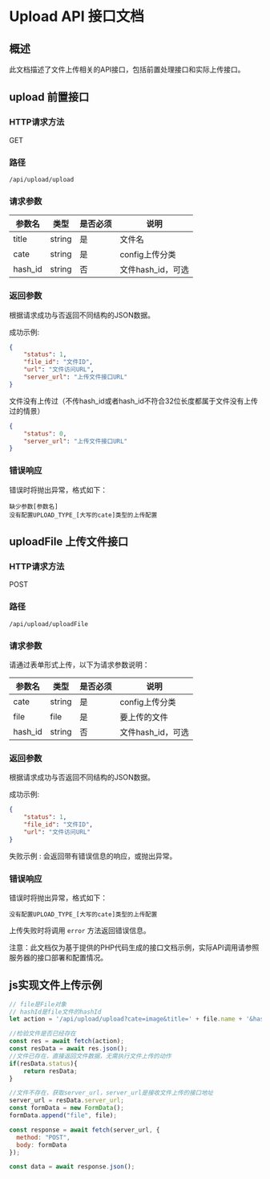 # Upload API 接口文档

## 概述
此文档描述了文件上传相关的API接口，包括前置处理接口和实际上传接口。

## upload 前置接口

### HTTP请求方法
GET

### 路径
`/api/upload/upload`

### 请求参数

| 参数名  | 类型 | 是否必须 | 说明  |
| ------- | ---- | -------- | ----- |
| title   | string | 是      | 文件名 |
| cate    | string | 是      | config上传分类 |
| hash_id | string | 否      | 文件hash_id，可选|

### 返回参数

根据请求成功与否返回不同结构的JSON数据。

成功示例:
```json
{
    "status": 1,
    "file_id": "文件ID",
    "url": "文件访问URL",
    "server_url": "上传文件接口URL"
}
```

文件没有上传过（不传hash_id或者hash_id不符合32位长度都属于文件没有上传过的情景）
```json
{
    "status": 0,
    "server_url": "上传文件接口URL"
}
```

### 错误响应
错误时将抛出异常，格式如下：
```plaintext
缺少参数[参数名]
没有配置UPLOAD_TYPE_[大写的cate]类型的上传配置
```

## uploadFile 上传文件接口

### HTTP请求方法
POST

### 路径
`/api/upload/uploadFile`

### 请求参数

请通过表单形式上传，以下为请求参数说明：

| 参数名 | 类型 | 是否必须 | 说明  |
| ------ | ---- | -------- | ----- |
| cate   | string | 是      | config上传分类 |
| file   | file   | 是      | 要上传的文件 |
| hash_id | string | 否      | 文件hash_id，可选|

### 返回参数

根据请求成功与否返回不同结构的JSON数据。

成功示例:
```json
{
    "status": 1,
    "file_id": "文件ID",
    "url": "文件访问URL"
}
```

失败示例 :
会返回带有错误信息的响应，或抛出异常。

### 错误响应
错误时将抛出异常，格式如下：
```plaintext
没有配置UPLOAD_TYPE_[大写的cate]类型的上传配置
```

上传失败时将调用 `error` 方法返回错误信息。

注意：此文档仅为基于提供的PHP代码生成的接口文档示例，实际API调用请参照服务器的接口部署和配置情况。


## js实现文件上传示例

```javascript
// file是File对象
// hashId是file文件的hashId
let action = '/api/upload/upload?cate=image&title=' + file.name + '&hash_id=' + hashId;

//检验文件是否已经存在
const res = await fetch(action);
const resData = await res.json();
//文件已存在，直接返回文件数据，无需执行文件上传的动作
if(resData.status){
    return resData;
}

//文件不存在，获取server_url，server_url是接收文件上传的接口地址
server_url = resData.server_url;
const formData = new FormData();
formData.append("file", file);

const response = await fetch(server_url, {
  method: "POST",
  body: formData
});

const data = await response.json();

```